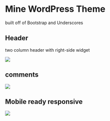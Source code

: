 # Mine WordPress Theme

built off of Bootstrap and Underscores

## Header
two column header with right-side widget

![](https://dl.dropboxusercontent.com/s/iuv448s3rvzvab2/mine-screenshot.png?dl=0)

## comments

![](https://dl.dropboxusercontent.com/s/euwu47jwuxrm4zb/mine-comments-post.png?dl=0)

## Mobile ready responsive

![](https://dl.dropboxusercontent.com/s/7xgttpehzq65lxd/mine-mobile.png?dl=0)
